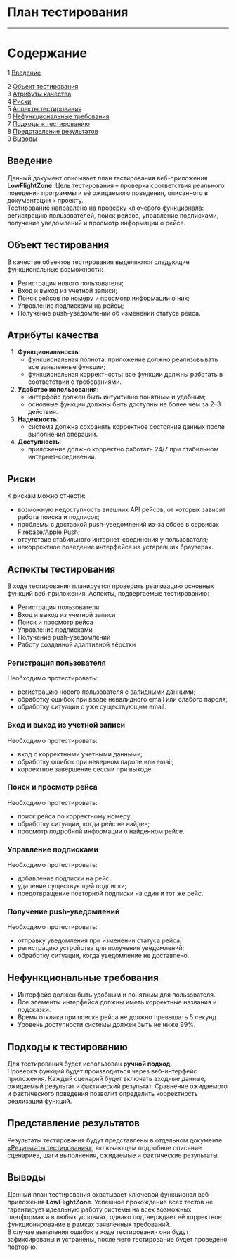 # План тестирования
---

# Содержание
1 [Введение](#introduction)

2 [Объект тестирования](#items)  
3 [Атрибуты качества](#quality)  
4 [Риски](#risk)  
5 [Аспекты тестирования](#features)  
6 [Нефункциональные требования](#nonfunctional)  
7 [Подходы к тестированию](#approach)  
8 [Представление результатов](#pass)  
9 [Выводы](#conclusion)

<a name="introduction"/>

## Введение

Данный документ описывает план тестирования веб-приложения **LowFlightZone**. Цель тестирования – проверка соответствия реального поведения программы и её ожидаемого поведения, описанного в документации к проекту.  
Тестирование направлено на проверку ключевого функционала: регистрацию пользователей, поиск рейсов, управление подписками, получение уведомлений и просмотр информации о рейсе.

<a name="items"/>

## Объект тестирования

В качестве объектов тестирования выделяются следующие функциональные возможности:

* Регистрация нового пользователя;
* Вход и выход из учетной записи;
* Поиск рейсов по номеру и просмотр информации о них;
* Управление подписками на рейсы;
* Получение push-уведомлений об изменении статуса рейса.

<a name="quality"/>

## Атрибуты качества

1. **Функциональность**:
   - функциональная полнота: приложение должно реализовывать все заявленные функции;
   - функциональная корректность: все функции должны работать в соответствии с требованиями.
2. **Удобство использования**:
   - интерфейс должен быть интуитивно понятным и удобным;
   - основные функции должны быть доступны не более чем за 2–3 действия.
3. **Надежность**:
   - система должна сохранять корректное состояние данных после выполнения операций.
4. **Доступность**:
   - приложение должно корректно работать 24/7 при стабильном интернет-соединении.

<a name="risk"/>

## Риски

К рискам можно отнести:
* возможную недоступность внешних API рейсов, от которых зависит работа поиска и подписок;
* проблемы с доставкой push-уведомлений из-за сбоев в сервисах Firebase/Apple Push;
* отсутствие стабильного интернет-соединения у пользователя;
* некорректное поведение интерфейса на устаревших браузерах.

<a name="features"/>

## Аспекты тестирования

В ходе тестирования планируется проверить реализацию основных функций веб-приложения. Аспекты, подвергаемые тестированию:

* Регистрация пользователя
* Вход и выход из учетной записи
* Поиск и просмотр рейса
* Управление подписками
* Получение push-уведомлений
* Работу созданной адаптивной вёрстки

### Регистрация пользователя
Необходимо протестировать:
* регистрацию нового пользователя с валидными данными;
* обработку ошибок при вводе невалидного email или слабого пароля;
* обработку ситуации с уже существующим email.

### Вход и выход из учетной записи
Необходимо протестировать:
* вход с корректными учетными данными;
* обработку ошибок при неверном пароле или email;
* корректное завершение сессии при выходе.

### Поиск и просмотр рейса
Необходимо протестировать:
* поиск рейса по корректному номеру;
* обработку ситуации, когда рейс не найден;
* просмотр подробной информации о найденном рейсе.

### Управление подписками
Необходимо протестировать:
* добавление подписки на рейс;
* удаление существующей подписки;
* предотвращение повторной подписки на один и тот же рейс.

### Получение push-уведомлений
Необходимо протестировать:
* отправку уведомления при изменении статуса рейса;
* регистрацию устройства для получения уведомлений;
* обработку ситуации, когда уведомление не доставлено.

<a name="nonfunctional"/>

## Нефункциональные требования

* Интерфейс должен быть удобным и понятным для пользователя.
* Все элементы интерфейса должны иметь корректные названия и подсказки.
* Время отклика при поиске рейса не должно превышать 5 секунд.
* Уровень доступности системы должен быть не ниже 99%.

<a name="approach"/>

## Подходы к тестированию

Для тестирования будет использован **ручной подход**.  
Проверка функций будет производиться через веб-интерфейс приложения. Каждый сценарий будет включать входные данные, ожидаемый результат и фактический результат. Сравнение ожидаемого и фактического поведения позволит определить корректность реализации функций.

<a name="pass"/>

## Представление результатов

Результаты тестирования будут представлены в отдельном документе [«Результаты тестирования»](Test%20results.md), включающем подробное описание сценариев, шаги выполнения, ожидаемые и фактические результаты.

<a name="conclusion"/>

## Выводы

Данный план тестирования охватывает ключевой функционал веб-приложения **LowFlightZone**. Успешное прохождение всех тестов не гарантирует идеальную работу системы на всех возможных платформах и в любых условиях, однако подтверждает её корректное функционирование в рамках заявленных требований.  
В случае выявления ошибок в ходе тестирования они будут зафиксированы и устранены, после чего тестирование будет проведено повторно.

